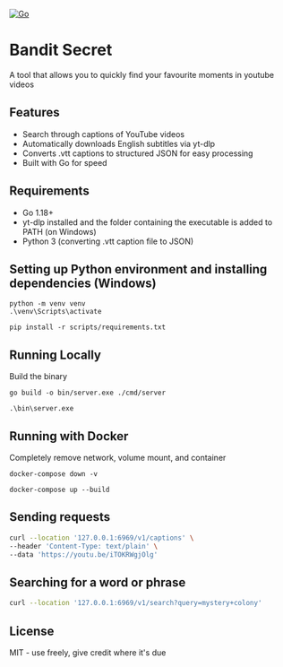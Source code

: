 [![Go](https://github.com/B33Boy/BanditSecret/actions/workflows/go.yml/badge.svg)](https://github.com/B33Boy/BanditSecret/actions/workflows/go.yml)

# Bandit Secret
A tool that allows you to quickly find your favourite moments in youtube videos

## Features
- Search through captions of YouTube videos
- Automatically downloads English subtitles via yt-dlp
- Converts .vtt captions to structured JSON for easy processing
- Built with Go for speed

## Requirements
- Go 1.18+
- yt-dlp installed and the folder containing the executable is added to PATH (on Windows)
- Python 3 (converting .vtt caption file to JSON)

## Setting up Python environment and installing dependencies (Windows)
```
python -m venv venv
.\venv\Scripts\activate

pip install -r scripts/requirements.txt
```

## Running Locally 
Build the binary 
```
go build -o bin/server.exe ./cmd/server
```

```
.\bin\server.exe
```

## Running with Docker
Completely remove network, volume mount, and container
```
docker-compose down -v
```


```
docker-compose up --build
```


## Sending requests
```bash
curl --location '127.0.0.1:6969/v1/captions' \
--header 'Content-Type: text/plain' \
--data 'https://youtu.be/iTOKRWgjOlg'
```

## Searching for a word or phrase
```bash
curl --location '127.0.0.1:6969/v1/search?query=mystery+colony'
```

## License
MIT - use freely, give credit where it's due